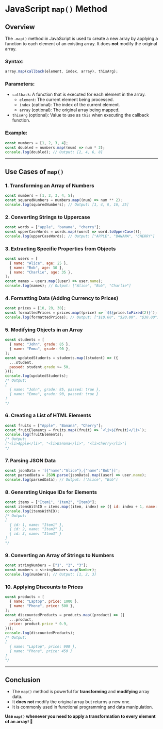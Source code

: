# JavaScript `map()` Method

## Overview

The `.map()` method in JavaScript is used to create a new array by applying a function to each element of an existing array. It does **not** modify the original array.

### **Syntax:**

```javascript
array.map(callback(element, index, array), thisArg);
```

### **Parameters:**

- `callback`: A function that is executed for each element in the array.
  - `element`: The current element being processed.
  - `index` (optional): The index of the current element.
  - `array` (optional): The original array being mapped.
- `thisArg` (optional): Value to use as `this` when executing the callback function.

### **Example:**

```javascript
const numbers = [1, 2, 3, 4];
const doubled = numbers.map((num) => num * 2);
console.log(doubled); // Output: [2, 4, 6, 8]
```

---

## **Use Cases of `map()`**

### 1. **Transforming an Array of Numbers**

```javascript
const numbers = [1, 2, 3, 4, 5];
const squaredNumbers = numbers.map((num) => num ** 2);
console.log(squaredNumbers); // Output: [1, 4, 9, 16, 25]
```

### 2. **Converting Strings to Uppercase**

```javascript
const words = ["apple", "banana", "cherry"];
const upperCaseWords = words.map((word) => word.toUpperCase());
console.log(upperCaseWords); // Output: ["APPLE", "BANANA", "CHERRY"]
```

### 3. **Extracting Specific Properties from Objects**

```javascript
const users = [
  { name: "Alice", age: 25 },
  { name: "Bob", age: 30 },
  { name: "Charlie", age: 35 },
];
const names = users.map((user) => user.name);
console.log(names); // Output: ["Alice", "Bob", "Charlie"]
```

### 4. **Formatting Data (Adding Currency to Prices)**

```javascript
const prices = [10, 20, 30];
const formattedPrices = prices.map((price) => `$${price.toFixed(2)}`);
console.log(formattedPrices); // Output: ["$10.00", "$20.00", "$30.00"]
```

### 5. **Modifying Objects in an Array**

```javascript
const students = [
  { name: "John", grade: 85 },
  { name: "Emma", grade: 90 },
];
const updatedStudents = students.map((student) => ({
  ...student,
  passed: student.grade >= 50,
}));
console.log(updatedStudents);
/* Output:
[
  { name: "John", grade: 85, passed: true },
  { name: "Emma", grade: 90, passed: true }
]
*/
```

### 6. **Creating a List of HTML Elements**

```javascript
const fruits = ["Apple", "Banana", "Cherry"];
const fruitElements = fruits.map((fruit) => `<li>${fruit}</li>`);
console.log(fruitElements);
/* Output:
["<li>Apple</li>", "<li>Banana</li>", "<li>Cherry</li>"]
*/
```

### 7. **Parsing JSON Data**

```javascript
const jsonData = '[{"name":"Alice"},{"name":"Bob"}]';
const parsedData = JSON.parse(jsonData).map((user) => user.name);
console.log(parsedData); // Output: ["Alice", "Bob"]
```

### 8. **Generating Unique IDs for Elements**

```javascript
const items = ["Item1", "Item2", "Item3"];
const itemsWithID = items.map((item, index) => ({ id: index + 1, name: item }));
console.log(itemsWithID);
/* Output:
[
  { id: 1, name: "Item1" },
  { id: 2, name: "Item2" },
  { id: 3, name: "Item3" }
]
*/
```

### 9. **Converting an Array of Strings to Numbers**

```javascript
const stringNumbers = ["1", "2", "3"];
const numbers = stringNumbers.map(Number);
console.log(numbers); // Output: [1, 2, 3]
```

### 10. **Applying Discounts to Prices**

```javascript
const products = [
  { name: "Laptop", price: 1000 },
  { name: "Phone", price: 500 },
];
const discountedProducts = products.map((product) => ({
  ...product,
  price: product.price * 0.9,
}));
console.log(discountedProducts);
/* Output:
[
  { name: "Laptop", price: 900 },
  { name: "Phone", price: 450 }
]
*/
```

---

## **Conclusion**

- The `map()` method is powerful for **transforming** and **modifying** array data.
- It **does not** modify the original array but returns a new one.
- It is commonly used in functional programming and data manipulation.

**Use `map()` whenever you need to apply a transformation to every element of an array!** 🚀

